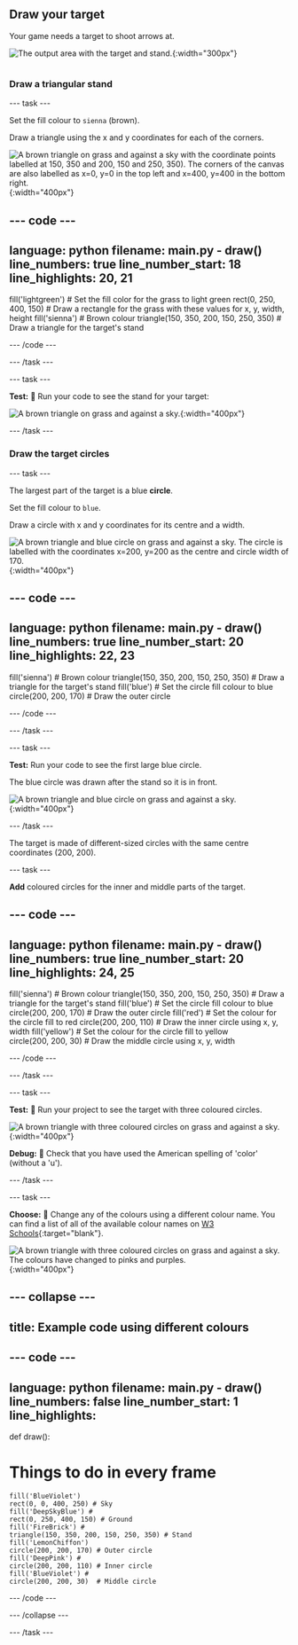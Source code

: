 ## Draw your target

<div style="display: flex; flex-wrap: wrap">
<div style="flex-basis: 200px; flex-grow: 1; margin-right: 15px;">
Your game needs a target to shoot arrows at.
</div>
<div>

![The output area with the target and stand.](images/three-circles.png){:width="300px"}

</div>
</div>

### Draw a triangular stand

--- task ---

Set the fill colour to `sienna` (brown). 

Draw a triangle using the x and y coordinates for each of the corners.

![A brown triangle on grass and against a sky with the coordinate points labelled at 150, 350 and 200, 150 and 250, 350). The corners of the canvas are also labelled as x=0, y=0 in the top left and x=400, y=400 in the bottom right.](images/stand_coords.png){:width="400px"}

--- code ---
---
language: python
filename: main.py - draw()
line_numbers: true
line_number_start: 18
line_highlights: 20, 21
---
  fill('lightgreen') # Set the fill color for the grass to light green
  rect(0, 250, 400, 150) # Draw a rectangle for the grass with these values for x, y, width, height
  fill('sienna') # Brown colour
  triangle(150, 350, 200, 150, 250, 350) # Draw a triangle for the target's stand

--- /code ---

--- /task ---

--- task ---

**Test:** 🔄 Run your code to see the stand for your target: 

![A brown triangle on grass and against a sky.](images/target-stand.png){:width="400px"}

--- /task ---

### Draw the target circles

--- task ---

The largest part of the target is a blue **circle**.

Set the fill colour to `blue`. 

Draw a circle with x and y coordinates for its centre and a width. 

![A brown triangle and blue circle on grass and against a sky. The circle is labelled with the coordinates x=200, y=200 as the centre and circle width of 170.](images/circle-coords.png){:width="400px"}

--- code ---
---
language: python
filename: main.py - draw()
line_numbers: true
line_number_start: 20
line_highlights: 22, 23
---

  fill('sienna') # Brown colour
  triangle(150, 350, 200, 150, 250, 350) # Draw a triangle for the target's stand 
  fill('blue') # Set the circle fill colour to blue
  circle(200, 200, 170) # Draw the outer circle
  
--- /code ---

--- /task ---

--- task ---

**Test:** Run your code to see the first large blue circle. 

The blue circle was drawn after the stand so it is in front.

![A brown triangle and blue circle on grass and against a sky.](images/blue-circle.png){:width="400px"}

--- /task ---

The target is made of different-sized circles with the same centre coordinates (200, 200). 

--- task ---

**Add** coloured circles for the inner and middle parts of the target. 

--- code ---
---
language: python
filename: main.py - draw()
line_numbers: true
line_number_start: 20
line_highlights: 24, 25
---

  fill('sienna') # Brown colour
  triangle(150, 350, 200, 150, 250, 350) # Draw a triangle for the target's stand 
  fill('blue') # Set the circle fill colour to blue
  circle(200, 200, 170) # Draw the outer circle
  fill('red') # Set the colour for the circle fill to red
  circle(200, 200, 110) # Draw the inner circle using x, y, width
  fill('yellow') # Set the colour for the circle fill to yellow      
  circle(200, 200, 30) # Draw the middle circle using x, y, width

--- /code ---

--- /task ---

--- task ---

**Test:** 🔄 Run your project to see the target with three coloured circles. 

![A brown triangle with three coloured circles on grass and against a sky.](images/three-circles.png){:width="400px"}

**Debug:** 🐞 Check that you have used the American spelling of 'color' (without a 'u').

--- /task ---

--- task ---

**Choose:** 💭 Change any of the colours using a different colour name. You can find a list of all of the available colour names on [W3 Schools](https://www.w3schools.com/colors/colors_names.asp){:target="blank"}. 

![A brown triangle with three coloured circles on grass and against a sky. The colours have changed to pinks and purples.](images/alternative-colours.png){:width="400px"}

--- collapse ---
---
title: Example code using different colours
---

--- code ---
---
language: python
filename: main.py - draw()
line_numbers: false
line_number_start: 1
line_highlights: 
---
    
def draw():
# Things to do in every frame
    fill('BlueViolet')
    rect(0, 0, 400, 250) # Sky
    fill('DeepSkyBlue') #
    rect(0, 250, 400, 150) # Ground
    fill('FireBrick') #
    triangle(150, 350, 200, 150, 250, 350) # Stand
    fill('LemonChiffon')
    circle(200, 200, 170) # Outer circle
    fill('DeepPink') #
    circle(200, 200, 110) # Inner circle
    fill('BlueViolet') #
    circle(200, 200, 30)  # Middle circle
  
--- /code ---

--- /collapse ---

--- /task ---